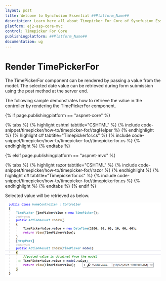 ```yaml
---
layout: post
title: Welcome to Syncfusion Essential ##Platform_Name##
description: Learn here all about Timepicker For Core of Syncfusion Essential ##Platform_Name## widgets based on HTML5 and jQuery.
platform: ej2-asp-core-mvc
control: Timepicker For Core
publishingplatform: ##Platform_Name##
documentation: ug
---
```



# Render TimePickerFor

The TimePickerFor component can be rendered by passing a value from the model. The selected date value can be retrieved during form submission using the post method at the server end.

The following sample demonstrates how to retrieve the value in the controller by rendering the  TimePickerFor component.

{% if page.publishingplatform == "aspnet-core" %}

{% tabs %}
{% highlight cshtml tabtitle="CSHTML" %}
{% include code-snippet/timepicker/how-to/timepicker-for//tagHelper %}
{% endhighlight %}
{% highlight c# tabtitle="Timepickerfor.cs" %}
{% include code-snippet/timepicker/how-to/timepicker-for//timepickerfor.cs %}
{% endhighlight %}
{% endtabs %}

{% elsif page.publishingplatform == "aspnet-mvc" %}

{% tabs %}
{% highlight razor tabtitle="CSHTML" %}
{% include code-snippet/timepicker/how-to/timepicker-for//razor %}
{% endhighlight %}
{% highlight c# tabtitle="Timepickerfor.cs" %}
{% include code-snippet/timepicker/how-to/timepicker-for//timepickerfor.cs %}
{% endhighlight %}
{% endtabs %}
{% endif %}



Selected value will be retrieved as below.

![TimePickerFor Component in ASP.NET Core](../images/asp-net-core-timepickerfor-value-post.png)
